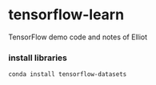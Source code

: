# tensorflow-learn
TensorFlow demo code and notes of Elliot  


### install libraries
```
conda install tensorflow-datasets
```
